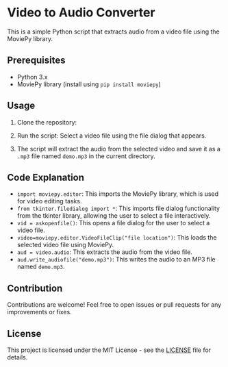 # Video to Audio Converter

This is a simple Python script that extracts audio from a video file using the MoviePy library.

## Prerequisites

- Python 3.x
- MoviePy library (install using `pip install moviepy`)

## Usage

1. Clone the repository:
2. Run the script:
 Select a video file using the file dialog that appears.

4. The script will extract the audio from the selected video and save it as a `.mp3` file named `demo.mp3` in the current directory.

## Code Explanation

- `import moviepy.editor`: This imports the MoviePy library, which is used for video editing tasks.
- `from tkinter.filedialog import *`: This imports file dialog functionality from the tkinter library, allowing the user to select a file interactively.
- `vid = askopenfile()`: This opens a file dialog for the user to select a video file.
- `video=moviepy.editor.VideoFileClip("file location")`: This loads the selected video file using MoviePy.
- `aud = video.audio`: This extracts the audio from the video file.
- `aud.write_audiofile("demo.mp3")`: This writes the audio to an MP3 file named `demo.mp3`.

## Contribution

Contributions are welcome! Feel free to open issues or pull requests for any improvements or fixes.

## License

This project is licensed under the MIT License - see the [LICENSE](LICENSE) file for details.
